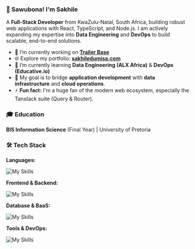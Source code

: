 ### 👋 Sawubona! I'm Sakhile

A **Full-Stack Developer** from KwaZulu-Natal, South Africa, building robust web applications with React, TypeScript, and Node.js. I am actively expanding my expertise into **Data Engineering** and **DevOps** to build scalable, end-to-end solutions.

-   🔭 I’m currently working on **[Trailer Base](https://trailerbase.tech)**
-   🌐 Explore my portfolio: **[sakhiledumisa.com](https://www.sakhiledumisa.com/)**
-   🌱 I’m currently learning **Data Engineering (ALX Africa)** & **DevOps (Educative.io)**
-   🎯 My goal is to bridge **application development** with **data infrastructure** and **cloud operations**.
-   ⚡ **Fun fact:** I'm a huge fan of the modern web ecosystem, especially the Tanstack suite (Query & Router).


### 🎓 Education
**BIS Information Science** (Final Year) | University of Pretoria


### 🛠️ Tech Stack

**Languages:**  

![My Skills](https://go-skill-icons.vercel.app/api/icons?i=js,ts,py)

**Frontend & Backend:**  

![My Skills](https://go-skill-icons.vercel.app/api/icons?i=react,html,css,tailwind,sass,nodejs,express) 


**Database & BaaS:**  

![My Skills](https://go-skill-icons.vercel.app/api/icons?i=mongodb,postgres,supabase,firebase)

**Tools & DevOps:**  

![My Skills](https://go-skill-icons.vercel.app/api/icons?i=git,github,vercel,cloudflare,vscode)
